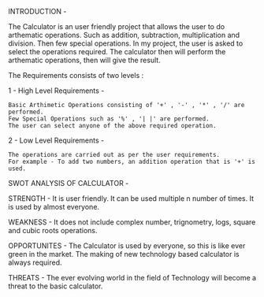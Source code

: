 INTRODUCTION -

The Calculator is an user friendly project that allows the user to do arthematic operations. Such as addition, subtraction, multiplication and division. Then few special operations. 
In my project, the user is asked to select the operations required. The calculator then will perform the arthematic operations, then will give the result.

The Requirements consists of two levels :

1 - High Level Requirements - 

    Basic Arthimetic Operations consisting of '+' , '-' , '*' , '/' are performed.
    Few Special Operations such as '%' , '| |' are performed.
    The user can select anyone of the above required operation.

2 - Low Level Requirements -

    The operations are carried out as per the user requirements. 
    For example - To add two numbers, an addition operation that is '+' is used.
    
SWOT ANALYSIS OF CALCULATOR - 

STRENGTH - It is user friendly.
           It can be used multiple n number of times.
           It is used by almost everyone.

WEAKNESS - It does not include complex number, trignometry, logs, square and cubic roots operations.

OPPORTUNITES - The Calculator is used by everyone, so this is like ever green in the market. The making of new technology based calculator is always required.

THREATS - The ever evolving world in the field of Technology will become a threat to the basic calculator.
